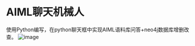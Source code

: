 # AIML聊天机械人
使用Python编写，在python聊天框中实现AIML语料库问答+neo4j数据库增删改查。
![image](https://github.com/xuhao120833/AIML-/文件目录.JPG)
